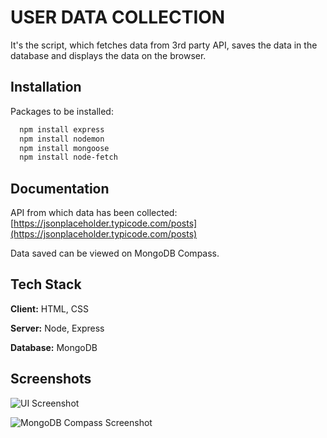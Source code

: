 # USER DATA COLLECTION

It's the script, which fetches data from 3rd party API, saves the data in the database and displays the data on the browser.

## Installation

Packages to be installed:

```bash
  npm install express
  npm install nodemon
  npm install mongoose
  npm install node-fetch
```

## Documentation

API from which data has been collected: [https://jsonplaceholder.typicode.com/posts](https://jsonplaceholder.typicode.com/posts)

Data saved can be viewed on MongoDB Compass.

## Tech Stack

**Client:** HTML, CSS

**Server:** Node, Express

**Database:** MongoDB

## Screenshots

![UI Screenshot]()

![MongoDB Compass Screenshot]()
